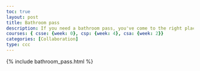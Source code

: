 ```yaml
---
toc: true
layout: post
title: Bathroom pass
description: If you need a bathroom pass, you've come to the right place.
courses: { csse: {week: 0}, csp: {week: 4}, csa: {week: 2}}
categories: [Collaboration]
type: ccc
---
```


{% include bathroom_pass.html %}